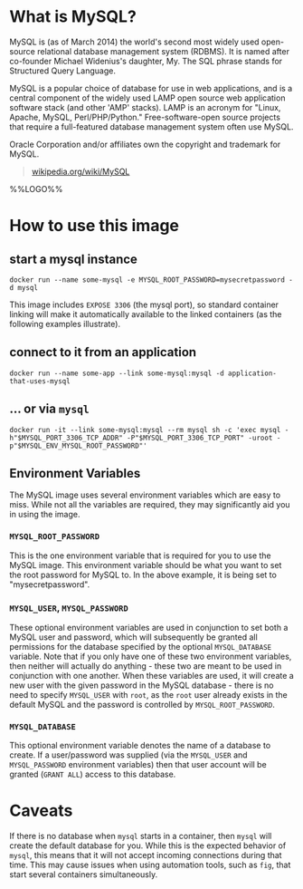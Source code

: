 # What is MySQL?

MySQL is (as of March 2014) the world's second most widely used open-source relational database management system (RDBMS). It is named after co-founder Michael Widenius's daughter, My. The SQL phrase stands for Structured Query Language.

MySQL is a popular choice of database for use in web applications, and is a central component of the widely used LAMP open source web application software stack (and other 'AMP' stacks). LAMP is an acronym for "Linux, Apache, MySQL, Perl/PHP/Python." Free-software-open source projects that require a full-featured database management system often use MySQL.

Oracle Corporation and/or affiliates own the copyright and trademark for MySQL.

> [wikipedia.org/wiki/MySQL](https://en.wikipedia.org/wiki/MySQL)

%%LOGO%%

# How to use this image

## start a mysql instance

	docker run --name some-mysql -e MYSQL_ROOT_PASSWORD=mysecretpassword -d mysql

This image includes `EXPOSE 3306` (the mysql port), so standard container linking will make it automatically available to the linked containers (as the following examples illustrate).

## connect to it from an application

	docker run --name some-app --link some-mysql:mysql -d application-that-uses-mysql

## ... or via `mysql`

	docker run -it --link some-mysql:mysql --rm mysql sh -c 'exec mysql -h"$MYSQL_PORT_3306_TCP_ADDR" -P"$MYSQL_PORT_3306_TCP_PORT" -uroot -p"$MYSQL_ENV_MYSQL_ROOT_PASSWORD"'

## Environment Variables

The MySQL image uses several environment variables which are easy to miss. While not all the variables are required, they may significantly aid you in using the image.

### `MYSQL_ROOT_PASSWORD`

This is the one environment variable that is required for you to use the MySQL image. This environment variable should be what you want to set the root password for MySQL to. In the above example, it is being set to "mysecretpassword".

### `MYSQL_USER`, `MYSQL_PASSWORD`

These optional environment variables are used in conjunction to set both a MySQL user and password, which will subsequently be granted all permissions for the database specified by the optional `MYSQL_DATABASE` variable. Note that if you only have one of these two environment variables, then neither will actually do anything - these two are meant to be used in conjunction with one another. When these variables are used, it will create a new user with the given password in the MySQL database - there is no need to specify `MYSQL_USER` with `root`, as the `root` user already exists in the default MySQL and the password is controlled by `MYSQL_ROOT_PASSWORD`.

### `MYSQL_DATABASE`

This optional environment variable denotes the name of a database to create. If a user/password was supplied (via the `MYSQL_USER` and `MYSQL_PASSWORD` environment variables) then that user account will be granted (`GRANT ALL`) access to this database.

# Caveats

If there is no database when `mysql` starts in a container, then `mysql` will create the default database for you. While this is the expected behavior of `mysql`, this means that it will not accept incoming connections during that time. This may cause issues when using automation tools, such as `fig`, that start several containers simultaneously.
